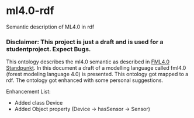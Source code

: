 # ml4.0-rdf
Semantic description of ML4.0 in rdf

### Disclaimer: This project is just a draft and is used for a studentproject. Expect Bugs.

This ontology describes the ml4.0 semantic as described in [FML4.0 Standpunkt](https://www.kwh40.de/wp-content/uploads/2020/03/KWH40-Standpunkt-fml40-Version-1.0.pdf). In this document a draft of a modelling language called fml4.0 (forest modeling language 4.0) is presented. This ontology got mapped to a rdf. The ontology got enhanced with some personal suggestions.

Enhancement List:
  - Added class Device
  - Added Object property (Device -> hasSensor -> Sensor)
